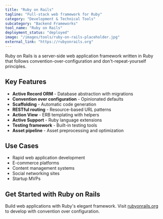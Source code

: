 ```yaml
---
title: "Ruby on Rails"
tagline: "Full-stack web framework for Ruby"
category: "Development & Technical Tools"
subcategory: "Backend Frameworks"
tool_name: "Ruby on Rails"
deployment_status: "deployed"
image: "/images/tools/ruby-on-rails-placeholder.jpg"
external_link: "https://rubyonrails.org"
---
```

Ruby on Rails is a server-side web application framework written in Ruby that follows convention-over-configuration and don't-repeat-yourself principles.

## Key Features

- **Active Record ORM** - Database abstraction with migrations
- **Convention over configuration** - Opinionated defaults
- **Scaffolding** - Automatic code generation
- **RESTful routing** - Resource-based URL patterns
- **Action View** - ERB templating with helpers
- **Active Support** - Ruby language extensions
- **Testing framework** - Built-in testing tools
- **Asset pipeline** - Asset preprocessing and optimization

## Use Cases

- Rapid web application development
- E-commerce platforms
- Content management systems
- Social networking sites
- Startup MVPs

## Get Started with Ruby on Rails

Build web applications with Ruby's elegant framework. Visit [rubyonrails.org](https://rubyonrails.org) to develop with convention over configuration.